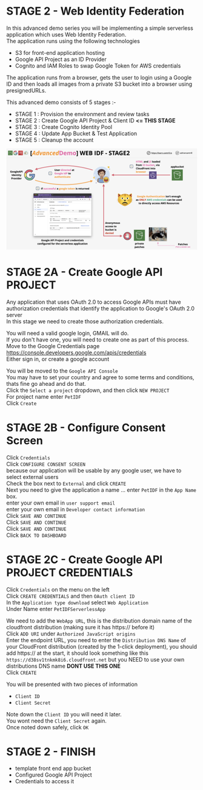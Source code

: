# STAGE 2 - Web Identity Federation

In this advanced demo series you will be implementing a simple serverless application which uses Web Identity Federation.  
The application runs using the following technologies  

- S3 for front-end application hosting  
- Google API Project as an ID Provider  
- Cognito and IAM Roles to swap Google Token for AWS credentials  

The application runs from a browser, gets the user to login using a Google ID and then loads all images from a private S3 bucket into a browser using presignedURLs.  

This advanced demo consists of 5 stages :-  

- STAGE 1 : Provision the environment and review tasks   
- STAGE 2 : Create Google API Project & Client ID **<= THIS STAGE**  
- STAGE 3 : Create Cognito Identity Pool  
- STAGE 4 : Update App Bucket & Test Application  
- STAGE 5 : Cleanup the account  

![Stage2- PNG](https://github.com/Kenneth7117/AWS_Projects/blob/main/WebIDF/ARCHITECTURE-STAGE2.png)  

# STAGE 2A - Create Google API PROJECT  

Any application that uses OAuth 2.0 to access Google APIs must have authorization credentials that identify the application to Google's OAuth 2.0 server  
In this stage we need to create those authorization credentials.  

You will need a valid google login, GMAIL will do.  
If you don't have one, you will need to create one as part of this process.  
Move to the Google Credentials page https://console.developers.google.com/apis/credentials    
Either sign in, or create a google account  

You will be moved to the `Google API Console`    
You may have to set your country and agree to some terms and conditions, thats fine go ahead and do that.    
Click the `Select a project` dropdown, and then click `NEW PROJECT`   
For project name enter `PetIDF`  
Click `Create`    

# STAGE 2B - Configure Consent Screen  
Click `Credentials`  
Click `CONFIGURE CONSENT SCREEN`    
because our application will be usable by any google user, we have to select external users  
Check the box next to `External` and click `CREATE`  
Next you need to give the application a name ... enter `PetIDF` in the `App Name` box.   
enter your own email in `user support email`  
enter your own email in `Developer contact information`  
Click `SAVE AND CONTINUE`   
Click `SAVE AND CONTINUE`  
Click `SAVE AND CONTINUE`  
Click `BACK TO DASHBOARD`    


# STAGE 2C - Create Google API PROJECT CREDENTIALS  

Click `Credentials` on the menu on the left   
Click `CREATE CREDENTIALS` and then `OAuth client ID`   
In the `Application type download` select `Web Application`   
Under Name enter `PetIDFServerlessApp`  

We need to add the `WebApp URL`, this is the distribution domain name of the cloudfront distribution (making sure it has https:// before it)  
Click `ADD URI` under `Authorized JavaScript origins`   
Enter the endpoint URL, you need to enter the `Distribution DNS Name` of your CloudFront distribution (created by the 1-click deployment), you should add https:// at the start,  it should look something like this `https://d38sv1tnkmk8i6.cloudfront.net` but you NEED to use your own distributions DNS name **DONT USE THIS ONE**  
Click `CREATE`  

You will be presented with two pieces of information  

- `Client ID`  
- `Client Secret`  

Note down the `Client ID` you will need it later.  
You wont need the `Client Secret` again.  
Once noted down safely, click `OK`   

# STAGE 2 - FINISH  

- template front end app bucket
- Configured Google API Project
- Credentials to access it
